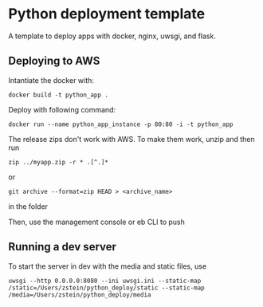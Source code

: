 # Python deployment template

A template to deploy apps with docker, nginx, uwsgi, and flask.

## Deploying to AWS

Intantiate the docker with:

	docker build -t python_app .

Deploy with following command:

	docker run --name python_app_instance -p 80:80 -i -t python_app

The release zips don't work with AWS. To make them work, unzip and then run

	zip ../myapp.zip -r * .[^.]*

or

	git archive --format=zip HEAD > <archive_name>

in the folder

Then, use the management console or eb CLI to push

## Running a dev server

To start the server in dev with the media and static files, use

	uwsgi --http 0.0.0.0:8080 --ini uwsgi.ini --static-map /static=/Users/zstein/python_deploy/static --static-map /media=/Users/zstein/python_deploy/media


